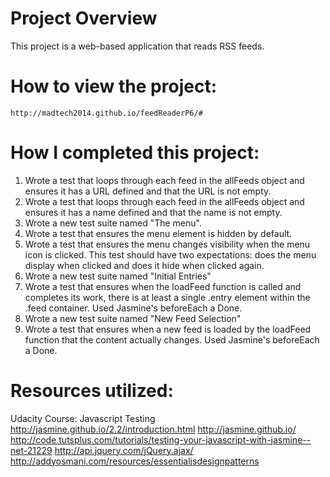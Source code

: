# Project Overview

This project is a web-based application that reads RSS feeds. 

# How to view the project:

	http://madtech2014.github.io/feedReaderP6/#
	
# How I completed this project:
	
1. Wrote a test that loops through each feed in the allFeeds object and ensures it has a URL defined and that the URL is not empty.
2. Wrote a test that loops through each feed in the allFeeds object and ensures it has a name defined and that the name is not empty.
3. Wrote a new test suite named "The menu".
4. Wrote a test that ensures the menu element is hidden by default. 
5. Wrote a test that ensures the menu changes visibility when the menu icon is clicked. This test should have two expectations: does the menu display when clicked and does it hide when clicked again.
6. Wrote a new test suite named "Initial Entries"
7. Wrote a test that ensures when the loadFeed function is called and completes its work, there is at least a single .entry element within the .feed container. Used Jasmine's beforeEach a Done.
8. Wrote a new test suite named "New Feed Selection"
9. Wrote a test that ensures when a new feed is loaded by the loadFeed function that the content actually changes. Used Jasmine's beforeEach a Done.

# Resources utilized:

Udacity Course: Javascript Testing 
http://jasmine.github.io/2.2/introduction.html
http://jasmine.github.io/
http://code.tutsplus.com/tutorials/testing-your-javascript-with-jasmine--net-21229
http://api.jquery.com/jQuery.ajax/
http://addyosmani.com/resources/essentialjsdesignpatterns


